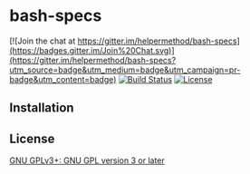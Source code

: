 # bash-specs

[![Join the chat at https://gitter.im/helpermethod/bash-specs](https://badges.gitter.im/Join%20Chat.svg)](https://gitter.im/helpermethod/bash-specs?utm_source=badge&utm_medium=badge&utm_campaign=pr-badge&utm_content=badge)
[![Build Status](https://travis-ci.org/helpermethod/bash-specs.svg?branch=master)](https://travis-ci.org/helpermethod/bash-specs) 
[![License](https://img.shields.io/badge/license-GPLv3-blue.svg)](http://www.gnu.org/licenses/gpl.html)


## Installation

## License

[GNU GPLv3+: GNU GPL version 3 or later](http://www.gnu.org/licenses/gpl.html)
